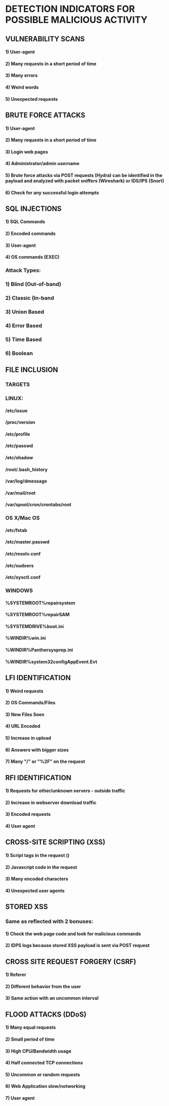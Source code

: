 # DETECTION INDICATORS FOR POSSIBLE MALICIOUS ACTIVITY

## VULNERABILITY SCANS

#### 1) User-agent

#### 2) Many requests in a short period of time

#### 3) Many errors

#### 4) Weird words

#### 5) Unexpected requests

## BRUTE FORCE ATTACKS

#### 1) User-agent

#### 2) Many requests in a short period of time

#### 3) Login web pages

#### 4) Administrator/admin username

#### 5) Brute force attacks via POST requests (Hydra) can be identified in the payload and analyzed with packet sniffers (Wireshark) or IDS/IPS (Snort)

#### 6) Check for any successful login attempts

## SQL INJECTIONS

#### 1) SQL Commands

#### 2) Encoded commands

#### 3) User-agent

#### 4) OS commands (EXEC)

### Attack Types:

### 1) Blind (Out-of-band)

### 2) Classic (In-band

### 3) Union Based

### 4) Error Based

### 5) Time Based

### 6) Boolean

## FILE INCLUSION

### TARGETS

### LINUX:

#### /etc/issue

#### /proc/version

#### /etc/profile

#### /etc/passwd

#### /etc/shadow

#### /root/.bash_history

#### /var/log/dmessage

#### /var/mail/root

#### /var/spool/cron/crontabs/root

### OS X/Mac OS

#### /etc/fstab

#### /etc/master.passwd

#### /etc/resolv.conf

#### /etc/sudoers

#### /etc/sysctl.conf

### WINDOWS

#### %SYSTEMROOT%repairsystem

#### %SYSTEMROOT%repairSAM

#### %SYSTEMDRIVE%boot.ini

#### %WINDIR%win.ini

#### %WINDIR%Panthersysprep.ini

#### %WINDIR%system32configAppEvent.Evt

## LFI IDENTIFICATION

#### 1) Weird requests

#### 2) OS Commands/Files

#### 3) New Files Seen

#### 4) URL Encoded

#### 5) Increase in upload

#### 6) Answers with bigger sizes

#### 7) Many "/" or "%2F" on the request

## RFI IDENTIFICATION

#### 1) Requests for other/unknown servers - outside traffic

#### 2) Increase in webserver download traffic

#### 3) Encoded requests

#### 4) User agent

## CROSS-SITE SCRIPTING (XSS)

#### 1) Script tags in the request (<script></script>)

#### 2) Javascript code in the request

#### 3) Many encoded characters

#### 4) Unexpected user agents

## STORED XSS

### Same as reflected with 2 bonuses:

#### 1) Check the web page code and look for malicious commands

#### 2) IDPS logs because stored XSS payload is sent via POST request

## CROSS SITE REQUEST FORGERY (CSRF)

#### 1) Referer

#### 2) Different behavior from the user

#### 3) Same action with an uncommon interval

## FLOOD ATTACKS (DDoS)

#### 1) Many equal requests

#### 2) Small period of time

#### 3) High CPU/Bandwidth usage

#### 4) Half connected TCP connections

#### 5) Uncommon or random requests

#### 6) Web Application slow/notworking

#### 7) User agent

